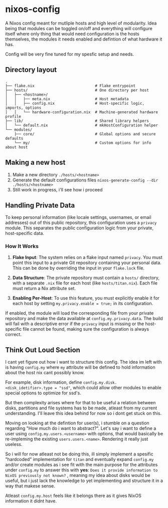 # nixos-config

A Nixos config meant for mutliple hosts and high level of modularity. Idea
being that modules can be toggled on/off and everything will configure itself
where only thing that would need configuration is the hosts themselves, the
modules it needs enabled and defintion of what hardware it has.

Config will be very fine tuned for my spesfic setup and needs.

## Directory layout

```
.
├── flake.nix                           # Flake entrypoint
├── hosts/                              # One directory per host
│   ├── <hostname>/
│   │   ├── meta.nix                    # Host metadata
│   │   ├── config.nix                  # Host-specific logic, imports, options
│   │   └── hardware-configuration.nix  # Machine-generated hardware profile
├── lib/                                # Shared library helpers
│   └── default.nix                     # mkHostConfiguration helper
└── modules/
    ├── core/                           # Global options and secure defaults
    └── my/                             # Custom options for info about host
```

## Making a new host

1. Make a new directory `./hosts/<hostname>`
1. Generate the default configurations files `nixos-generate-config --dir ./hosts/<hostname>`
1. Still work in progress, i'll see how i proceed

## Handling Private Data

To keep personal information (like locale settings, usernames, or email
addresses) out of this public repository, this configuration uses a `privacy`
module. This separates the public configuration logic from your private,
host-specific data.

### How It Works
1. **Flake Input**: The system relies on a flake input named `privacy`.
You must point this input to a private Git repository containing your personal
data. This can be done by overriding the input in your `flake.lock` file.

1. **Data Structure**: The private repository must contain a `hosts/`
directory, with a separate `.nix` file for each host (like `hosts/titan.nix`).
Each file must return a Nix attribute set.

1. **Enabling Per-Host**: To use this feature, you must explicitly enable it
for each host by setting `my.privacy.enable = true;` in its configuration.

If enabled, the module will load the corresponding file from your private
repository and make the data available at `config.my.privacy.data`. The build
will fail with a descriptive error if the `privacy` input is missing or the
host-specific file cannot be found, making sure the configuration is always
correct.

## Think Out Loud Section

I cant yet figure out how i want to structure this config. The idea im left with
is having `config.my` where `my` attribute will be defined to hold information
about the host nix cant possibly know.

For example, disk information, define `config.my.disk.<disk_idetifier>.type = "ssd"`,
which could allow other modules to enable special options to optimize for ssd's.

But then complexity arises where for that to be useful a relation between disks,
partitions and file systems has to be made, atleast from my current understanding.
I'll leave this idea behind for now so i dont get stuck on this.

Moving on looking at the defintion for user(s), i stumble on a question regarding
"How much do i want to abstract?". Let's say i want to define a user using
`config.my.users.<username>` with options, that would basically be re-impleming
the existing `users.users.<name>`. Rendering it really just useless.

So i will for now atleast not be doing this, ill simply implement a spesific "hardcoded"
implementation for `titan` and eventually expand `config.my` and/or create modules
as i see fit with the main purpose for the attributes under `config.my` to
answer this with **yes**: `Does it provide information to NixOS previously not known?`
, meaning my idea about disks would be useful, but i just lack the knowledge to
yet implementing and structure it in a way that makese sense.

Atleast `config.my.host` feels like it belongs there as it gives NixOS information
it didnt have.
